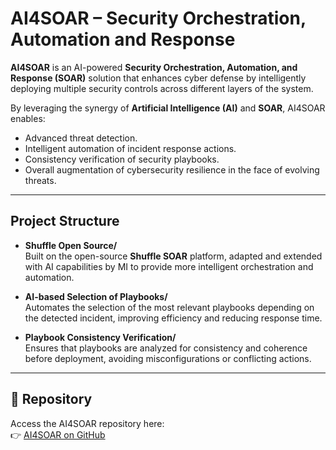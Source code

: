 # AI4SOAR – Security Orchestration, Automation and Response  

**AI4SOAR** is an AI-powered **Security Orchestration, Automation, and Response (SOAR)** solution that enhances cyber defense by intelligently deploying multiple security controls across different layers of the system.  

By leveraging the synergy of **Artificial Intelligence (AI)** and **SOAR**, AI4SOAR enables:  
- Advanced threat detection.  
- Intelligent automation of incident response actions.  
- Consistency verification of security playbooks.  
- Overall augmentation of cybersecurity resilience in the face of evolving threats.  

---

##  Project Structure  

- **Shuffle Open Source/**  
  Built on the open-source **Shuffle SOAR** platform, adapted and extended with AI capabilities by MI to provide more intelligent orchestration and automation.  

- **AI-based Selection of Playbooks/**  
  Automates the selection of the most relevant playbooks depending on the detected incident, improving efficiency and reducing response time.  

- **Playbook Consistency Verification/**  
  Ensures that playbooks are analyzed for consistency and coherence before deployment, avoiding misconfigurations or conflicting actions.  

---


## 🔗 Repository  

Access the AI4SOAR repository here:  
👉 [AI4SOAR on GitHub](https://github.com/Montimage/ai4soar)  



